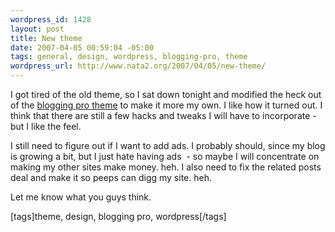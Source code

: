 ```yaml
--- 
wordpress_id: 1428
layout: post
title: New theme
date: 2007-04-05 00:59:04 -05:00
tags: general, design, wordpress, blogging-pro, theme
wordpress_url: http://www.nata2.org/2007/04/05/new-theme/
---
```

<p>I got tired of the old theme, so I sat down tonight and modified the heck out of the <a href="http://www.bloggingpro.com/archives/2007/03/21/blogging-pros-theme-released/">blogging pro theme</a> to make it more my own. I like how it turned out. I think that there are still a few hacks and tweaks I will have to incorporate - but I like the feel. </p> <p>I still need to figure out if I want to add ads. I probably should, since my blog is growing a bit, but I just hate having ads&nbsp; - so maybe I will concentrate on making my other sites make money. heh. I also need to fix the related posts deal and make it so peeps can digg my site. heh. </p> <p>Let me know what you guys think.&nbsp; </p> <p> <div class="wlWriterSmartContent" id="0767317B-992E-4b12-91E0-4F059A8CECA8:79f202c1-40f3-49ea-aff8-ed134275c61e" contenteditable="false" style="padding-right: 0px; display: inline; padding-left: 0px; padding-bottom: 0px; margin: 0px; padding-top: 0px">[tags]theme, design, blogging pro, wordpress[/tags]</div></p>
